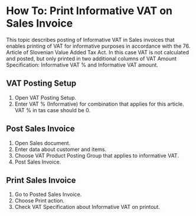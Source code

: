 # How To: Print Informative VAT on Sales Invoice

This topic describes posting of Informative VAT in Sales invoices that enables printing of VAT for informative purposes in accordance with the 76. Article of Slovenian Value Added Tax Act. In this case VAT is not calculated and posted, but only printed in two additional columns of VAT Amount Specification: Informative VAT % and Informative VAT amount. 

## VAT Posting Setup

1. Open VAT Posting Setup.
2. Enter VAT % (Informative) for combination that applies for this article. VAT % in tas case should be 0.

## Post Sales Invoice

1. Open Sales document.
2. Enter data about customer and items. 
3. Choose VAT Product Posting Group that applies to informative VAT.
4. Post Sales Invoice.

## Print Sales Invoice

1. Go to Posted Sales Invoice.
2. Choose Print action.
3. Check VAT Specification about Informative VAT on printout.

